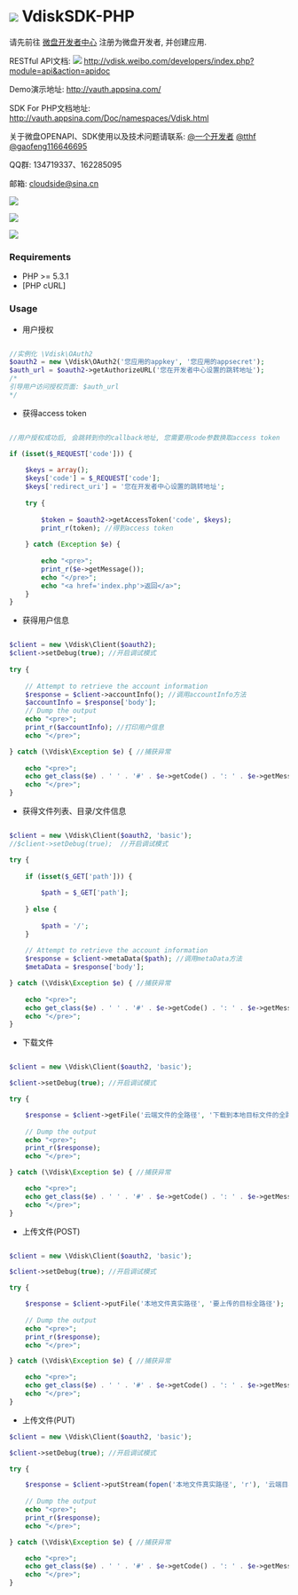 [![](http://vdisk.me/static/images/vi/logo/32x32.png)](#) VdiskSDK-PHP
============

请先前往 [微盘开发者中心](http://vdisk.weibo.com/developers/) 注册为微盘开发者, 并创建应用.

RESTful API文档:
[![](http://vdisk.me/static/images/vi/icon/16x16.png)](http://vdisk.weibo.com/developers/index.php?module=api&action=apidoc)
http://vdisk.weibo.com/developers/index.php?module=api&action=apidoc


Demo演示地址: http://vauth.appsina.com/


SDK For PHP文档地址: http://vauth.appsina.com/Doc/namespaces/Vdisk.html


关于微盘OPENAPI、SDK使用以及技术问题请联系: [@一个开发者](http://weibo.com/smcz) [@tthf](http://weibo.com/u/1401437867) [@gaofeng116646695](http://weibo.com/u/2795156595) 

QQ群: 134719337、162285095

邮箱: [cloudside@sina.cn](mailto:cloudside@sina.cn)

[![](http://service.t.sina.com.cn/widget/qmd/1656360925/02781ba4/4.png)](http://weibo.com/smcz)

[![](http://service.t.sina.com.cn/widget/qmd/1401437867/02781ba4/4.png)](http://weibo.com/u/1401437867)

[![](http://service.t.sina.com.cn/widget/qmd/2795156595/02781ba4/4.png)](http://weibo.com/u/2795156595)


### Requirements

* PHP >= 5.3.1
* [PHP cURL]

### Usage


- 用户授权

```php

//实例化 \Vdisk\OAuth2
$oauth2 = new \Vdisk\OAuth2('您应用的appkey', '您应用的appsecret');
$auth_url = $oauth2->getAuthorizeURL('您在开发者中心设置的跳转地址');
/*
引导用户访问授权页面: $auth_url
*/

```

- 获得access token

```php

//用户授权成功后, 会跳转到你的callback地址, 您需要用code参数换取access token

if (isset($_REQUEST['code'])) {
  
	$keys = array();
	$keys['code'] = $_REQUEST['code'];
	$keys['redirect_uri'] = '您在开发者中心设置的跳转地址';
	
	try {
		
		$token = $oauth2->getAccessToken('code', $keys);
		print_r(token); //得到access token
		
	} catch (Exception $e) {
		
		echo "<pre>";
		print_r($e->getMessage());
		echo "</pre>";
		echo "<a href='index.php'>返回</a>";
	}
}

```

- 获得用户信息

```php

$client = new \Vdisk\Client($oauth2);
$client->setDebug(true); //开启调试模式
		
try {
			
	// Attempt to retrieve the account information
	$response = $client->accountInfo(); //调用accountInfo方法
	$accountInfo = $response['body'];
	// Dump the output
	echo "<pre>";
	print_r($accountInfo); //打印用户信息
	echo "</pre>";

} catch (\Vdisk\Exception $e) { //捕获异常
			
	echo "<pre>";
	echo get_class($e) . ' ' . '#' . $e->getCode() . ': ' . $e->getMessage();
	echo "</pre>";
}

```

- 获得文件列表、目录/文件信息

```php

$client = new \Vdisk\Client($oauth2, 'basic');
//$client->setDebug(true);  //开启调试模式

try {
	
	if (isset($_GET['path'])) {
		
		$path = $_GET['path'];
	
	} else {
		
		$path = '/';	
	}
	
	// Attempt to retrieve the account information
	$response = $client->metaData($path); //调用metaData方法
	$metaData = $response['body'];

} catch (\Vdisk\Exception $e) { //捕获异常
	
	echo "<pre>";
	echo get_class($e) . ' ' . '#' . $e->getCode() . ': ' . $e->getMessage();
	echo "</pre>";
}

```

- 下载文件

```php

$client = new \Vdisk\Client($oauth2, 'basic');

$client->setDebug(true); //开启调试模式

try {

    $response = $client->getFile('云端文件的全路径', '下载到本地目标文件的全路径');
   
    // Dump the output
    echo "<pre>";
    print_r($response);
    echo "</pre>";

} catch (\Vdisk\Exception $e) { //捕获异常

    echo "<pre>";
    echo get_class($e) . ' ' . '#' . $e->getCode() . ': ' . $e->getMessage();
    echo "</pre>";
}

```

- 上传文件(POST)

```php

$client = new \Vdisk\Client($oauth2, 'basic');

$client->setDebug(true); //开启调试模式

try {

    $response = $client->putFile('本地文件真实路径', '要上传的目标全路径');
   
    // Dump the output
    echo "<pre>";
    print_r($response);
    echo "</pre>";

} catch (\Vdisk\Exception $e) { //捕获异常

    echo "<pre>";
    echo get_class($e) . ' ' . '#' . $e->getCode() . ': ' . $e->getMessage();
    echo "</pre>";
}

```

- 上传文件(PUT)

```php
$client = new \Vdisk\Client($oauth2, 'basic');

$client->setDebug(true); //开启调试模式

try {

    $response = $client->putStream(fopen('本地文件真实路径', 'r'), '云端目标文件全路径');
   
    // Dump the output
    echo "<pre>";
    print_r($response);
    echo "</pre>";

} catch (\Vdisk\Exception $e) { //捕获异常

    echo "<pre>";
    echo get_class($e) . ' ' . '#' . $e->getCode() . ': ' . $e->getMessage();
    echo "</pre>";
}

```

